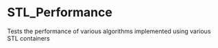 STL_Performance
===============

Tests the performance of various algorithms implemented using various STL containers
